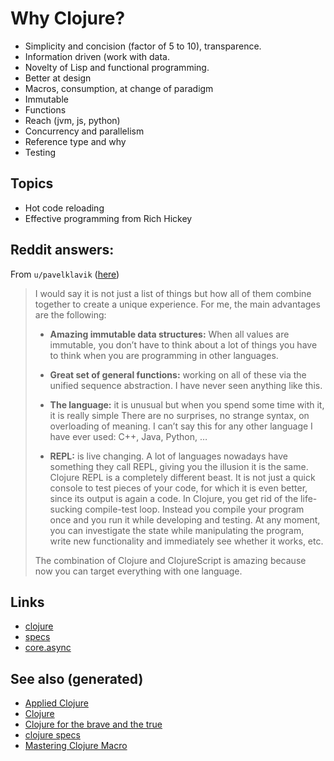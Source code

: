 # Why Clojure?

-   Simplicity and concision (factor of 5 to 10), transparence.
-   Information driven (work with data.
-   Novelty of Lisp and functional programming.
-   Better at design
-   Macros, consumption, at change of paradigm
-   Immutable
-   Functions
-   Reach (jvm, js, python)
-   Concurrency and parallelism
-   Reference type and why
-   Testing


## Topics

-   Hot code reloading
-   Effective programming from Rich Hickey


## Reddit answers:

From `u/pavelklavik` ([here](https://www.reddit.com/r/Clojure/comments/gdm9ry/new_clojurians_ask_anything/))

> I would say it is not just a list of things but how all of them combine together to create a unique experience. For me, the main advantages are the following:
> 
> -   **Amazing immutable data structures:** When all values are immutable, you don&rsquo;t have to think about a lot of things you have to think when you are programming in other languages.
> 
> -   **Great set of general functions:** working on all of these via the unified sequence abstraction. I have never seen anything like this.
> 
> -   **The language:** it is unusual but when you spend some time with it, it is really simple There are no surprises, no strange syntax, on overloading of meaning. I can&rsquo;t say this for any other language I have ever used: C++, Java, Python, &#x2026;
> 
> -   **REPL:** is live changing. A lot of languages nowadays have something they call REPL, giving you the illusion it is the same. Clojure REPL is a completely different beast. It is not just a quick console to test pieces of your code, for which it is even better, since its output is again a code. In Clojure, you get rid of the life-sucking compile-test loop. Instead you compile your program once and you run it while developing and testing. At any moment, you can investigate the state while manipulating the program, write new functionality and immediately see whether it works, etc.
> 
> The combination of Clojure and ClojureScript is amazing because now you can target everything with one language.


## Links

-   [clojure](../decks/clojure.md)
-   [specs](20200430235013-specs.md)
-   [core.async](20200430160432-clojure_for_the_brave_and_the_true.md)


## See also (generated)

-   [Applied Clojure](20200430155637-applied_clojure.md)
-   [Clojure](../decks/clojure.md)
-   [Clojure for the brave and the true](20200430160432-clojure_for_the_brave_and_the_true.md)
-   [clojure specs](20200430235013-specs.md)
-   [Mastering Clojure Macro](20200430155438-mastering_clojure_macro.md)
